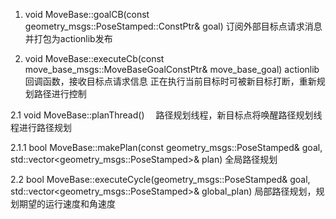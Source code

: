 1. void MoveBase::goalCB(const geometry_msgs::PoseStamped::ConstPtr& goal) 
订阅外部目标点请求消息并打包为actionlib发布

2. void MoveBase::executeCb(const move_base_msgs::MoveBaseGoalConstPtr& move_base_goal)
actionlib回调函数，接收目标点请求信息
正在执行当前目标时可被新目标打断，重新规划路径进行控制

2.1 void MoveBase::planThread()　
路径规划线程，新目标点将唤醒路径规划线程进行路径规划

2.1.1  bool MoveBase::makePlan(const geometry_msgs::PoseStamped& goal, std::vector<geometry_msgs::PoseStamped>& plan)
全局路径规划

2.2 bool MoveBase::executeCycle(geometry_msgs::PoseStamped& goal, std::vector<geometry_msgs::PoseStamped>& global_plan)
局部路径规划，规划期望的运行速度和角速度

